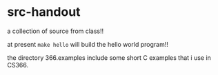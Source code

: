 # src-handout

a collection of source from class!!

at present `make hello` will build the hello world program!!

the directory 366.examples include some short C examples that i use in CS366.
